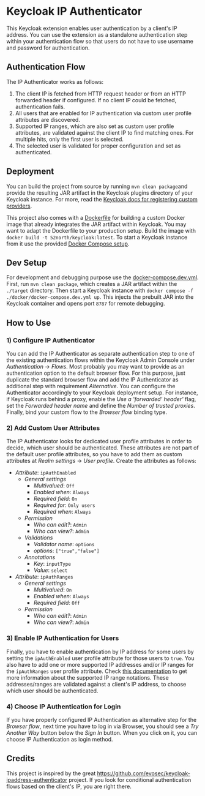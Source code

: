 # Keycloak IP Authenticator
This Keycloak extension enables user authentication by a client's IP address. You can use the extension as a 
standalone authentication step within your authentication flow so that users do not have to use username and 
password for authentication.

## Authentication Flow
The IP Authenticator works as follows:
1. The client IP is fetched from HTTP request header or from an HTTP forwarded header if configured. If no client IP
could be fetched, authentication fails.
2. All users that are enabled for IP authentication via custom user profile attributes are discovered.
3. Supported IP ranges, which are also set as custom user profile attributes, are validated against the client IP to 
find matching ones. For multiple hits, only the first user is selected.
4. The selected user is validated for proper configuration and set as authenticated.

## Deployment
You can build the project from source by running `mvn clean package`and provide the resulting JAR artifact in
the Keycloak plugins directory of your Keycloak instance. For more, read the [Keycloak docs for registering
custom providers](https://www.keycloak.org/docs/latest/server_development/index.html#registering-provider-implementations).

This project also comes with a [Dockerfile](./Dockerfile) for building a custom Docker image that already integrates
the JAR artifact within Keycloak. You may want to adapt the Dockerfile to your production setup. Build the image with
`docker build -t 52north/keycloak:latest`. To start a Keycloak instance from it use the provided
[Docker Compose setup](./docker/docker-compose.yml).

## Dev Setup
For development and debugging purpose use the [docker-compose.dev.yml](./docker/docker-compose.dev.yml). First, run
`mvn clean package`, which creates a JAR artifact within the `./target` directory. Then start a Keycloak instance
with `docker compose -f ./docker/docker-compose.dev.yml up`. This injects the prebuilt JAR into the Keycloak container
and opens port `8787` for remote debugging.

## How to Use
### 1) Configure IP Authenticator
You can add the IP Authenticator as separate authentication step to one of the existing authentication flows within
the Keycloak Admin Console under *Authentication* -> *Flows*. Most probably you may want to provide as an authentication
option to the default browser flow. For this purpose, just duplicate the standard browser flow and add the IP
Authenticator as additional step with requirement *Alternative*. You can configure the Authenticator accordingly to your
Keycloak deployment setup. For instance, if Keycloak runs behind a proxy, enable the *Use a 'forwarded' header'* flag,
set the *Forwarded header name* and define the *Number of trusted proxies*. Finally, bind your custom flow to the 
*Browser flow* binding type.
### 2) Add Custom User Attributes
The IP Authenticator looks for dedicated user profile attributes in order to decide, which user should be authenticated.
These attributes are not part of the default user profile attributes, so you have to add them as custom attributes
at *Realm settings* -> *User profile*. Create the attributes as follows:
* *Attribute*: `ipAuthEnabled`
  * *General settings*
    * *Multivalued*: `Off`
    * *Enabled when*: `Always`
    * *Required field*: `On`
    * *Required for*: `Only users`
    * *Required when*: `Always`
  * *Permission*
    * *Who can edit?*: `Admin`
    * *Who can view?*: `Admin`
  * *Validations*
    * *Validator name*: `options`
    * *options*: `["true","false"]`
  * *Annotations*
    * *Key*: `inputType`
    * *Value*: `select`
* *Attribute*: `ipAuthRanges`
  * *General settings*
      * *Multivalued*: `On`
      * *Enabled when*: `Always`
      * *Required field*: `Off`
  * *Permission*
      * *Who can edit?*: `Admin`
      * *Who can view?*: `Admin`

### 3) Enable IP Authentication for Users
Finally, you have to enable authentication by IP address for some users by setting the `ipAuthEnabled` user profile 
attribute for those users to `true`. You also have to add one or more supported IP addresses and/or IP ranges for the
`ipAuthRanges` user profile attribute. Check [this documentation](https://seancfoley.github.io/IPAddress/ipaddress.html#ip-address-ranges)
to get more information about the supported IP range notations. These addresses/ranges are validated against a client's 
IP address, to choose which user should be authenticated.

### 4) Choose IP Authentication for Login
If you have properly configured IP Authentication as alternative step for the *Browser flow*, next time you have to
log in via Browser, you should see a *Try Another Way* button below the *Sign In* button. When you click on it, you
can choose IP Authentication as login method.

## Credits
This project is inspired by the great https://github.com/evosec/keycloak-ipaddress-authenticator project. If you look
for conditional authentication flows based on the client's IP, you are right there.